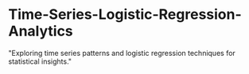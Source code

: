 # Time-Series-Logistic-Regression-Analytics
"Exploring time series patterns and logistic regression techniques for statistical insights."
